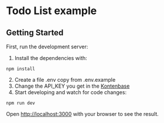 # Todo List example

## Getting Started

First, run the development server:
1. Install the dependencies with:
  ```
  npm install
  ```
2. Create a file .env copy from .env.example
3. Change the API_KEY you get in the [Kontenbase](https://kontenbase.com) 
4. Start developing and watch for code changes:
```
npm run dev
```


Open [http://localhost:3000](http://localhost:3000) with your browser to see the result.


